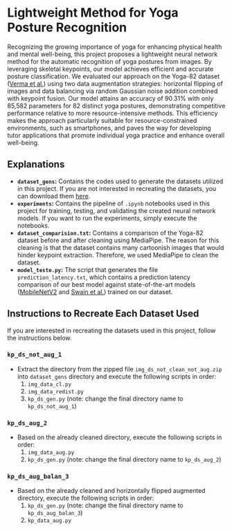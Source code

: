 # Lightweight Method for Yoga Posture Recognition

Recognizing the growing importance of yoga for enhancing physical health and mental well-being, this project proposes a lightweight neural network method for the automatic recognition of yoga postures from images. By leveraging skeletal keypoints, our model achieves efficient and accurate posture classification. We evaluated our approach on the Yoga-82 dataset ([Verma et al.](https://sites.google.com/view/yoga-82/home)) using two data augmentation strategies: horizontal flipping of images and data balancing via random Gaussian noise addition combined with keypoint fusion. Our model attains an accuracy of 90.31\% with only 85,582 parameters for 82 distinct yoga postures, demonstrating competitive performance relative to more resource-intensive methods. This efficiency makes the approach particularly suitable for resource-constrained environments, such as smartphones, and paves the way for developing tutor applications that promote individual yoga practice and enhance overall well-being.

## Explanations

- **`dataset_gens`:** Contains the codes used to generate the datasets utilized in this project. If you are not interested in recreating the datasets, you can download them [here](https://drive.google.com/drive/folders/1J22NMrp7-ASANnqbkdPJ8ay9WPHqV_VG?usp=sharing).
- **`experiments`:** Contains the pipeline of `.ipynb` notebooks used in this project for training, testing, and validating the created neural network models. If you want to run the experiments, simply execute the notebooks.
- **`dataset_comparision.txt`:** Contains a comparison of the Yoga-82 dataset before and after cleaning using MediaPipe. The reason for this cleaning is that the dataset contains many cartoonish images that would hinder keypoint extraction. Therefore, we used MediaPipe to clean the dataset.
- **`model_teste.py`:** The script that generates the file `prediction_latency.txt`, which contains a prediction latency comparison of our best model against state-of-the-art models ([MobileNetV2](https://paperswithcode.com/method/mobilenetv2) and [Swain et al.](https://www.mdpi.com/1999-4893/15/11/403)) trained on our dataset.

## Instructions to Recreate Each Dataset Used

If you are interested in recreating the datasets used in this project, follow the instructions below.

### **`kp_ds_not_aug_1`**

- Extract the directory from the zipped file `img_ds_not_clean_not_aug.zip` into `dataset_gens` directory and execute the following scripts in order:
  1. `img_data_cl.py`
  2. `img_data_redist.py`
  3. `kp_ds_gen.py` (note: change the final directory name to `kp_ds_not_aug_1`)

### **`kp_ds_aug_2`**

- Based on the already cleaned directory, execute the following scripts in order:
  1. `img_data_aug.py`
  2. `kp_ds_gen.py` (note: change the final directory name to `kp_ds_aug_2`)

### **`kp_ds_aug_balan_3`**

- Based on the already cleaned and horizontally flipped augmented directory, execute the following scripts in order:
  1. `kp_ds_gen.py` (note: change the final directory name to `kp_ds_aug_balan_3`)
  2. `kp_data_aug.py`
